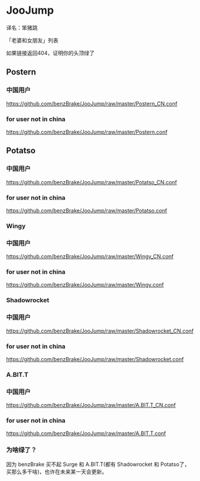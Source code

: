 # JooJump

译名：笨猪跳

「老婆和女朋友」列表

如果链接返回404，证明你的头顶绿了
## Postern
### 中国用户
https://github.com/benzBrake/JooJump/raw/master/Postern_CN.conf
### for user not in china
https://github.com/benzBrake/JooJump/raw/master/Postern.conf
## Potatso
### 中国用户
https://github.com/benzBrake/JooJump/raw/master/Potatso_CN.conf
### for user not in china
https://github.com/benzBrake/JooJump/raw/master/Potatso.conf
### Wingy
### 中国用户
https://github.com/benzBrake/JooJump/raw/master/Wingy_CN.conf
### for user not in china
https://github.com/benzBrake/JooJump/raw/master/Wingy.conf
### Shadowrocket
### 中国用户
https://github.com/benzBrake/JooJump/raw/master/Shadowrocket_CN.conf
### for user not in china
https://github.com/benzBrake/JooJump/raw/master/Shadowrocket.conf
### A.BIT.T
### 中国用户
https://github.com/benzBrake/JooJump/raw/master/A.BIT.T_CN.conf
### for user not in china
https://github.com/benzBrake/JooJump/raw/master/A.BIT.T.conf

### 为啥绿了？
因为 benzBrake 买不起 Surge 和 A.BIT.T(都有 Shadowrocket 和 Potatso了，买那么多干啥)，也许在未来某一天会更新。